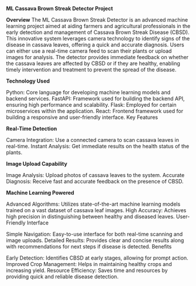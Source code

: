 **ML Cassava Brown Streak Detector Project**

**Overview**
The ML Cassava Brown Streak Detector is an advanced machine learning project aimed at aiding farmers and agricultural professionals in the early detection and management of Cassava Brown Streak Disease (CBSD). This innovative system leverages camera technology to identify signs of the disease in cassava leaves, offering a quick and accurate diagnosis. Users can either use a real-time camera feed to scan their plants or upload images for analysis. The detector provides immediate feedback on whether the cassava leaves are affected by CBSD or if they are healthy, enabling timely intervention and treatment to prevent the spread of the disease.

**Technology Used**

Python: Core language for developing machine learning models and backend services.
FastAPI: Framework used for building the backend API, ensuring high performance and scalability.
Flask: Employed for certain microservices within the application.
React: Frontend framework used for building a responsive and user-friendly interface.
Key Features

**Real-Time Detection**

Camera Integration: Use a connected camera to scan cassava leaves in real-time.
Instant Analysis: Get immediate results on the health status of the plants.

**Image Upload Capability**

Image Analysis: Upload photos of cassava leaves to the system.
Accurate Diagnosis: Receive fast and accurate feedback on the presence of CBSD.

**Machine Learning Powered**

Advanced Algorithms: Utilizes state-of-the-art machine learning models trained on a vast dataset of cassava leaf images.
High Accuracy: Achieves high precision in distinguishing between healthy and diseased leaves.
User-Friendly Interface

Simple Navigation: Easy-to-use interface for both real-time scanning and image uploads.
Detailed Results: Provides clear and concise results along with recommendations for next steps if disease is detected.
Benefits

Early Detection: Identifies CBSD at early stages, allowing for prompt action.
Improved Crop Management: Helps in maintaining healthy crops and increasing yield.
Resource Efficiency: Saves time and resources by providing quick and reliable disease detection.
